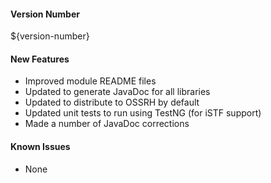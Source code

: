 #### Version Number
${version-number}

#### New Features
- Improved module README files
- Updated to generate JavaDoc for all libraries
- Updated to distribute to OSSRH by default
- Updated unit tests to run using TestNG (for iSTF support)
- Made a number of JavaDoc corrections
 
#### Known Issues
- None
